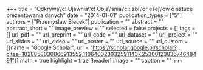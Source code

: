 +++
title = "Odkrywa\\'c! Ujawnia\\'c! Obja\\'snia\\'c!: zbi\\'or esej\\'ow o sztuce prezentowania danych"
date = "2014-01-01"
publication_types = ["5"]
authors = ["Przemyslaw Biecek"]
publication = ""
abstract = ""
abstract_short = ""
image_preview = ""
selected = false
projects = []
tags = []
url_pdf = ""
url_preprint = ""
url_code = ""
url_dataset = ""
url_project = ""
url_slides = ""
url_video = ""
url_poster = ""
url_source = ""
url_custom = [{name = "Google Scholar", url = "https://scholar.google.pl/scholar?cites=1028858030066913552,1106403230325911437,2530012383674648491"}]
math = true
highlight = true
[header]
image = ""
caption = ""
+++
